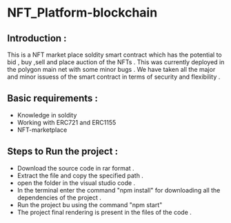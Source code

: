 # NFT_Platform-blockchain

## Introduction :
This is a NFT market place soldity smart contract which has the potential to bid , buy ,sell and place auction of the NFTs . This was currently deployed in the polygon main net with some minor bugs .
We have taken all the major and minor issuess of the smart contract in terms of security and flexibility .

## Basic requirements :
- Knowledge in soldity 
- Working with ERC721 and ERC1155
- NFT-marketplace 

## Steps to Run the project :
- Download the source code in rar format .
- Extract the file and copy the specified path .
- open the folder in the visual studio code .
- In the terminal enter the command "npm install" for downloading all the dependencies of the project .
- Run the project bu using the command "npm start"
- The project final rendering is present in the files of the code .

